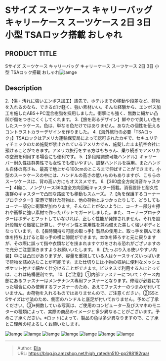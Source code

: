 # Sサイズ スーツケース キャリーバッグ キャリーケース スーツケース 2日 3日 小型  TSAロック搭載 おしゃれ


## PRODUCT TITLE 

Sサイズ スーツケース キャリーバッグ キャリーケース スーツケース 2日 3日 小型  TSAロック搭載 おしゃれ![iamge](https://b2bfiles1.gigab2b.cn/image/wkseller/302/20220321_ce4b494530a5184a4223f83c5506d3d7.jpg)

## Description

2.【傷・汚れに強いエンボス加工】旅先で、ホテルまでの移動や段差など、荷物を入れるのなら、できるだけ軽く、強い素材いい。そんな経験から、エンボス加工を施したABS＋PC混合樹脂を採用しました。衝撃にも強く、無数に細かい凸凹が傷をつきにくくしてくれます。
3.【旅を彩るデザイン】鮮やかで美しい色をしたスーツケース。色は、単なる色だけではありません。あなたの個性を伝えるコントラストカラーデザインを作りました。
4.【海外旅行の必要「TSAロック」】TSAロックはアメリカ運輸保安局によって認可されたカギで、セキュリティチェックのため施錠が禁止されているアメリカでも、施錠したまま航空会社に預けることができます。アメリカ旅行をする方はもちろん、乗り続ぎでアメリカの空港を利用する場合にも便利です。
5.【多段階調整可能ハンドル】キャリーバー耐久性抜群男性でも女性でも使いやすい、調整ハンドルを採用。またハンドル自体の高さも、最高で地上から100cmのところまで伸ばすことができます。小型のスーツケースの中には、ハンドルの高さの低いものもありますが、こちらのスーツケースは、背の高い方にもオススメです。
6.【360度全方向消音キャスター】4輪に、ノングリース360度全方向回転キャスター搭載。消音設計と耐久性抜群のキャスターで凸凹な路面でも移動もスムーズ。
7.【角を保護するコーナープロテクター】空港で預けた荷物は、他の荷物とぶつかったりして、どうしてもコーナー部分に衝撃が加わります。そんなことがないように、コーナー部分を擦れや衝撃に強い素材で作ったパットでガードしました。また、コーナープロテクターはボディとフットしていなければ、正しく性能が発揮されません。それを設計段階から緻密に計算し、デザイン性と実用性を兼ね備えた美しく強いボディとなっています。
8.【長時間持ち可能の取っ手】製品の使用上、取っ手を掴んで本体を持ち上げると取っ手の横に隙間ができます。本体を降ろすと元に戻りますが、その際に誤って指や衣類などを挟まれますケガをされる恐れがございますので充分ご注意頂きますようお願いいたします。
9.【たっぷり入る使いやすい内装】中には凸凹がありますが、容量を重視している人はケースサイズいっぱいまで荷物を詰め込むことが可能です。また仕切りには小物の収納に便利なメッシュポケット付きで細かく仕分けることができます。ビジネスで利用する人にとっては、これは結構便利です。
10.【ご注意】①内部ファスナーについて：ケース内部にあるファスナーはメンテナンス専用ファスナーとなります。修理が必要になった場合にのみ使用するファスナーのため、あえてファスナーのつまみが付いていません。お荷物を入れるものではありませんので、ご注意ください。②SSとSサイズは寸法のため、側面のハンドルと底足が付いておりません。予めご了承ください。③※掲数している写真は、ご使用のコンピューター及びスマホのモニターの種類によって、実際の商品のイメージと多少異なることがございます。予めこ了承ください。※ロットによって、製品の色は多少異なりますので、こ了承とこ理解の程よるしくお願いたします。

![iamge](https://b2bfiles1.gigab2b.cn/image/wkseller/302/20220321_ba4af7bebe7904f846e5671863b87d25.jpg)
![iamge](https://b2bfiles1.gigab2b.cn/image/wkseller/302/20220321_1009969c48731a04361143b24edcf578.jpg)
![iamge](https://b2bfiles1.gigab2b.cn/image/wkseller/302/20220321_89831512710e46b9a538fe0a6ea0ac01.jpg)
![iamge](https://b2bfiles1.gigab2b.cn/image/wkseller/302/20220321_8182290c2171afcb6bd48220dbf1ef66.jpg)
![iamge](https://b2bfiles1.gigab2b.cn/image/wkseller/302/20220321_d0108ea15fa464da6d169d8cbf18ff6f.jpg)
![iamge](https://b2bfiles1.gigab2b.cn/image/wkseller/302/20220321_2871758e54fcb11c243063c44ee9c77e.jpg)
![iamge](https://b2bfiles1.gigab2b.cn/image/wkseller/302/20220321_16b0a2613f9f7b1014edb9987c62222a.jpg)


---

> Author: [Ella](https://blog.jp.amzshop.net/)  
> URL: https://blog.jp.amzshop.net/high_rated/n510-pp288182raa/  

